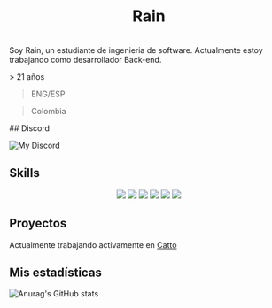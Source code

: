 <h1 align="center">
  <b>Rain</b>
</h1>
<br>
Soy Rain, un estudiante de ingenieria de software. Actualmente estoy trabajando como desarrollador Back-end.

<p>
> 21 años

> ENG/ESP

> Colombia
</p>
## Discord

![My Discord](https://discord-readme-badge.vercel.app/api?id=249600415040012309)

## Skills
<p>
<div align="center">
  <img src="https://img.shields.io/badge/-HTML-c58545?style=for-the-badge&logo=html5&logoColor=c58545&labelColor=282828">
  <img src="https://img.shields.io/badge/-CSS-d1a01f?style=for-the-badge&logo=css3&logoColor=d1a01f&labelColor=282828">
  <img src="https://img.shields.io/badge/-Python-98b982?style=for-the-badge&logo=python&logoColor=98b982&labelColor=282828">
  <img src="https://img.shields.io/badge/JavaScript-323330?style=for-the-badge&logo=javascript&logoColor=282828">
  <img src="https://img.shields.io/badge/TypeScript-007ACC?style=for-the-badge&logo=typescript&logoColor=282828">
  <img src="https://img.shields.io/badge/MySQL-007ACC?style=for-the-badge&logo=mysql&logoColor=282828">
</div>
</p>

## Proyectos

Actualmente trabajando activamente en [Catto](https://github.com/CattoBot)

## Mis estadísticas

![Anurag's GitHub stats](https://github-readme-stats.vercel.app/api?username=1rainwall&show_icons=true&theme=tokyonight)
